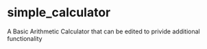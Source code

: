 # simple_calculator
A Basic Arithmetic Calculator that can be edited to privide additional functionality

